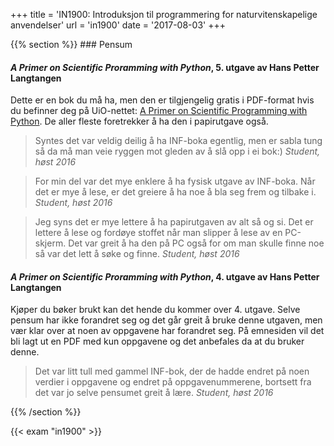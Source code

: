 +++
title = 'IN1900: Introduksjon til programmering for naturvitenskapelige anvendelser'
url = 'in1900'
date = '2017-08-03'
+++

<div>
{{% section %}}
### Pensum

#### *A Primer on Scientific Proramming with Python*,  5. utgave av Hans Petter Langtangen

Dette er en bok du må ha, men den er tilgjengelig gratis i PDF-format hvis du befinner deg på UiO-nettet: [A Primer on Scientific Programming with Python](http://link.springer.com/978-3-662-49887-3). De aller fleste foretrekker å ha den i papirutgave også.

<div class="quote-list">
<blockquote>
Syntes det var veldig deilig å ha INF-boka egentlig, men er sabla tung så da må man veie ryggen mot gleden av å slå opp i ei bok:)
<cite>Student, høst 2016</cite>
</blockquote>

<blockquote>
For min del var det mye enklere å ha fysisk utgave av INF-boka. Når det er mye å lese, er det greiere å ha noe å bla seg frem og tilbake i.
<cite>Student, høst 2016</cite>
</blockquote>

<blockquote>
Jeg syns det er mye lettere å ha papirutgaven av alt så og si. Det er lettere å lese og fordøye stoffet når man slipper å lese av en PC-skjerm. Det var greit å ha den på PC også for om man skulle finne noe så var det lett å søke og finne.
<cite>Student, høst 2016</cite>
</blockquote>
</div>

#### *A Primer on Scientific Proramming with Python*,  4. utgave av Hans Petter Langtangen

Kjøper du bøker brukt kan det hende du kommer over 4. utgave. Selve pensum har ikke forandret seg og det går greit å bruke denne utgaven, men vær klar over at noen av oppgavene har forandret seg. På emnesiden vil det bli lagt ut en PDF med kun oppgavene og det anbefales da at du bruker denne.

<div class="quote-list">
<blockquote>
Det var litt tull med gammel INF-bok, der de hadde endret på noen verdier i oppgavene og endret på oppgavenummerene, bortsett fra det var jo selve pensumet greit å lære.
<cite>Student, høst 2016</cite>
</blockquote>
</div>

{{% /section %}}

{{< exam "in1900" >}}
</div>